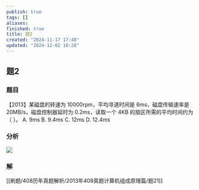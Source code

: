 ```yaml
---
publish: true
tags: []
aliases: 
finished: true
title: 题2
created: "2024-11-17 17:48"
updated: "2024-12-02 10:28"
---
```

## 题2
### 题目
【2013】某磁盘的转速为 10000rpm，平均寻道时间是 6ms，磁盘传输速率是 20MB/s，磁盘控制器延时为 0.2ms，读取一个 4KB 的扇区所需的平均时间约为（ ）。
A. 9ms
B. 9.4ms
C. 12ms
D. 12.4ms
### 分析
![](https://img.hwenyi.live/202412021119605.webp)
### 解
[[刷题/408历年真题解析/2013年408真题计算机组成原理篇/题21]]